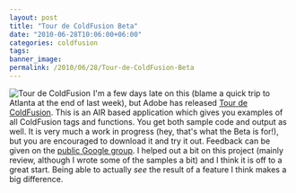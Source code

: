 ```yaml
---
layout: post
title: "Tour de ColdFusion Beta"
date: "2010-06-28T10:06:00+06:00"
categories: coldfusion 
tags: 
banner_image: 
permalink: /2010/06/28/Tour-de-ColdFusion-Beta
---
```


<img src="https://static.raymondcamden.com/images/cfjedi/tourdecf.png" align="left" style="margin-right: 5px" title="Tour de ColdFusion" /> I'm a few days late on this (blame a quick trip to Atlanta at the end of last week), but Adobe has released <a href="http://tourdecf.adobe.com/">Tour de ColdFusion</a>. This is an AIR based application which gives you examples of all ColdFusion tags and functions. You get both sample code and output as well. It is very much a work in progress (hey, that's what the Beta is for!), but you are encouraged to download it and try it out. Feedback can be given on the <a href="http://groups.google.com/group/tourdecoldfusion">public Google group</a>. I helped out a bit on this project (mainly review, although I wrote some of the samples a bit) and I think it is off to a great start. Being able to actually <i>see</i> the result of a feature I think makes a big difference. 
<br clear="left">